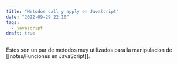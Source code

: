 ```yaml
---
title: "Metodos call y apply en JavaScript"
date: "2022-09-29 22:10"
tags: 
  - javascript
draft: true
---
```

Estos son un par de metodos muy utilizados para la manipulacion de [[notes/Funciones en JavaScript]].